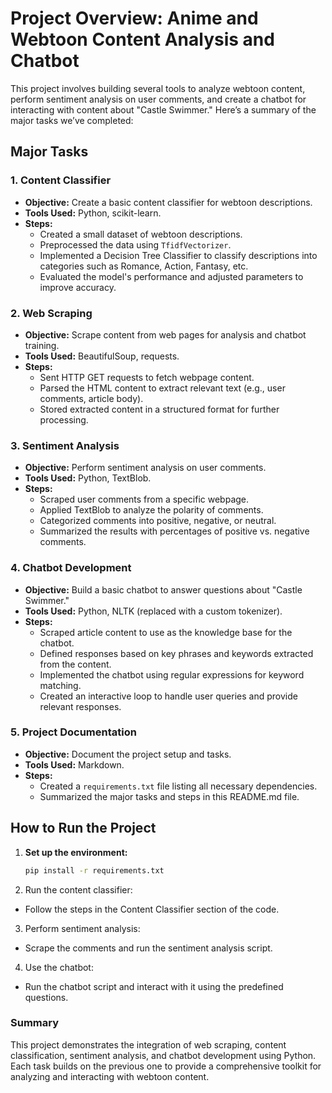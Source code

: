 # Project Overview: Anime and Webtoon Content Analysis and Chatbot

This project involves building several tools to analyze webtoon content, perform sentiment analysis on user comments, and create a chatbot for interacting with content about "Castle Swimmer." Here’s a summary of the major tasks we’ve completed:

## Major Tasks

### 1. Content Classifier
- **Objective:** Create a basic content classifier for webtoon descriptions.
- **Tools Used:** Python, scikit-learn.
- **Steps:**
  - Created a small dataset of webtoon descriptions.
  - Preprocessed the data using `TfidfVectorizer`.
  - Implemented a Decision Tree Classifier to classify descriptions into categories such as Romance, Action, Fantasy, etc.
  - Evaluated the model's performance and adjusted parameters to improve accuracy.

### 2. Web Scraping
- **Objective:** Scrape content from web pages for analysis and chatbot training.
- **Tools Used:** BeautifulSoup, requests.
- **Steps:**
  - Sent HTTP GET requests to fetch webpage content.
  - Parsed the HTML content to extract relevant text (e.g., user comments, article body).
  - Stored extracted content in a structured format for further processing.

### 3. Sentiment Analysis
- **Objective:** Perform sentiment analysis on user comments.
- **Tools Used:** Python, TextBlob.
- **Steps:**
  - Scraped user comments from a specific webpage.
  - Applied TextBlob to analyze the polarity of comments.
  - Categorized comments into positive, negative, or neutral.
  - Summarized the results with percentages of positive vs. negative comments.

### 4. Chatbot Development
- **Objective:** Build a basic chatbot to answer questions about "Castle Swimmer."
- **Tools Used:** Python, NLTK (replaced with a custom tokenizer).
- **Steps:**
  - Scraped article content to use as the knowledge base for the chatbot.
  - Defined responses based on key phrases and keywords extracted from the content.
  - Implemented the chatbot using regular expressions for keyword matching.
  - Created an interactive loop to handle user queries and provide relevant responses.

### 5. Project Documentation
- **Objective:** Document the project setup and tasks.
- **Tools Used:** Markdown.
- **Steps:**
  - Created a `requirements.txt` file listing all necessary dependencies.
  - Summarized the major tasks and steps in this README.md file.

## How to Run the Project

1. **Set up the environment:**
   ```sh
   pip install -r requirements.txt

2. Run the content classifier:

  - Follow the steps in the Content Classifier section of the code.

3. Perform sentiment analysis:

 - Scrape the comments and run the sentiment analysis script.

4. Use the chatbot:

 - Run the chatbot script and interact with it using the predefined questions.

### Summary
This project demonstrates the integration of web scraping, content classification, sentiment analysis, and chatbot development using Python. Each task builds on the previous one to provide a comprehensive toolkit for analyzing and interacting with webtoon content.